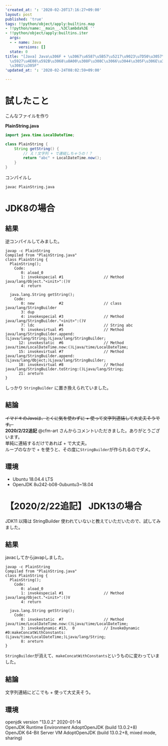 ```yaml
---
'created_at: ': '2020-02-20T17:16:27+09:00'
layout: post
published: 'true'
tags: !!python/object/apply:builtins.map
- !!python/name:__main__.%3Clambda%3E ''
- !!python/object/apply:builtins.iter
  args:
  - - name: Java
      versions: []
  state: 0
title: "[Java] Java\u306F + \u3067\u6587\u5B57\u5217\u9023\u7D50\u3057\u3066\u3082\
  \u5927\u4E08\u592B\u3068\u8A00\u308F\u308C\u3066\u3044\u305F\u306E\u3067\u78BA\u304B\
  \u3081\u305F"
'updated_at: ': '2020-02-24T08:02:59+09:00'

---
```

# 試したこと  
  
こんなファイルを作り  
  
**PlainString.java**  
```java:PlainString.java
import java.time.LocalDateTime;

class PlainString {
    String getString() {
        // え！文字列 + で連結しちゃうの！？
        return "abc" + LocalDateTime.now();
    }
}
```  
  
コンパイルし  
  
```console
javac PlainString.java
```  
  
# JDK8の場合  
  
## 結果  
  
逆コンパイルしてみました。  
  
```console
javap -c PlainString
Compiled from "PlainString.java"
class PlainString {
  PlainString();
    Code:
       0: aload_0
       1: invokespecial #1                  // Method java/lang/Object."<init>":()V
       4: return

  java.lang.String getString();
    Code:
       0: new           #2                  // class java/lang/StringBuilder
       3: dup
       4: invokespecial #3                  // Method java/lang/StringBuilder."<init>":()V
       7: ldc           #4                  // String abc
       9: invokevirtual #5                  // Method java/lang/StringBuilder.append:(Ljava/lang/String;)Ljava/lang/StringBuilder;
      12: invokestatic  #6                  // Method java/time/LocalDateTime.now:()Ljava/time/LocalDateTime;
      15: invokevirtual #7                  // Method java/lang/StringBuilder.append:(Ljava/lang/Object;)Ljava/lang/StringBuilder;
      18: invokevirtual #8                  // Method java/lang/StringBuilder.toString:()Ljava/lang/String;
      21: areturn
}
```  
  
しっかり `StringBuilder` に置き換えられていました。  
  
## 結論  
  
~~イマドキのJavaは、とくに気を使わずに + 使って文字列連結して大丈夫そうです。~~  
**2020/2/22追記** @cfm-art さんからコメントいただきました。ありがとうございます。  
単純に連結するだけであれば + で大丈夫。  
ループのなかで + を使うと、その度に`StringBuilder`が作られるのでダメ。  
  
## 環境  
  
* Ubuntu 18.04.4 LTS  
* OpenJDK 8u242-b08-0ubuntu3~18.04  
  
# 【2020/2/22追記】 JDK13の場合  
  
JDK11 以降は StringBuilder 使われていないと教えていただいたので、試してみました。  
  
## 結果  
  
javacしてからjavapしました。  
  
```console
javap -c PlainString                                                                                                      Compiled from "PlainString.java"
class PlainString {
  PlainString();
    Code:
       0: aload_0
       1: invokespecial #1                  // Method java/lang/Object."<init>":()V
       4: return

  java.lang.String getString();
    Code:
       0: invokestatic  #7                  // Method java/time/LocalDateTime.now:()Ljava/time/LocalDateTime;
       3: invokedynamic #13,  0             // InvokeDynamic #0:makeConcatWithConstants:(Ljava/time/LocalDateTime;)Ljava/lang/String;
       8: areturn
}
```  
  
`StringBuilder`が消えて、`makeConcatWithConstants`というものに変わっていました。  
  
## 結論  
  
文字列連結にどこでも + 使って大丈夫そう。  
  
## 環境  
  
openjdk version "13.0.2" 2020-01-14  
OpenJDK Runtime Environment AdoptOpenJDK (build 13.0.2+8)  
OpenJDK 64-Bit Server VM AdoptOpenJDK (build 13.0.2+8, mixed mode, sharing)  
